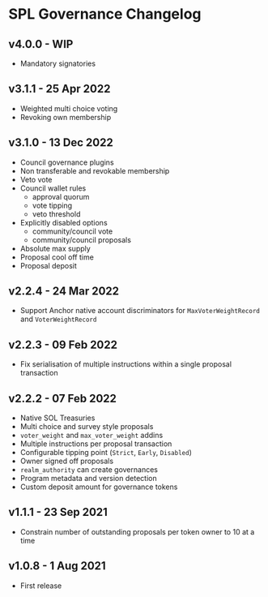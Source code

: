 # SPL Governance Changelog

## v4.0.0 - WIP

- Mandatory signatories

## v3.1.1 - 25 Apr 2022

- Weighted multi choice voting
- Revoking own membership

## v3.1.0 - 13 Dec 2022

- Council governance plugins
- Non transferable and revokable membership
- Veto vote
- Council wallet rules
  - approval quorum
  - vote tipping
  - veto threshold
- Explicitly disabled options
  - community/council vote
  - community/council proposals
- Absolute max supply
- Proposal cool off time
- Proposal deposit

## v2.2.4 - 24 Mar 2022

- Support Anchor native account discriminators for `MaxVoterWeightRecord` and `VoterWeightRecord`

## v2.2.3 - 09 Feb 2022

- Fix serialisation of multiple instructions within a single proposal transaction

## v2.2.2 - 07 Feb 2022

- Native SOL Treasuries
- Multi choice and survey style proposals
- `voter_weight` and `max_voter_weight` addins
- Multiple instructions per proposal transaction
- Configurable tipping point (`Strict`, `Early`, `Disabled`)
- Owner signed off proposals
- `realm_authority` can create governances
- Program metadata and version detection
- Custom deposit amount for governance tokens

## v1.1.1 - 23 Sep 2021

- Constrain number of outstanding proposals per token owner to 10 at a time

## v1.0.8 - 1 Aug 2021

- First release
